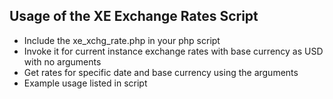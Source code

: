## Usage of the XE Exchange Rates Script
* Include the xe_xchg_rate.php in your php script
* Invoke it for current instance exchange rates with base currency as USD with no arguments
* Get rates for specific date and base currency using the arguments
* Example usage listed in script
